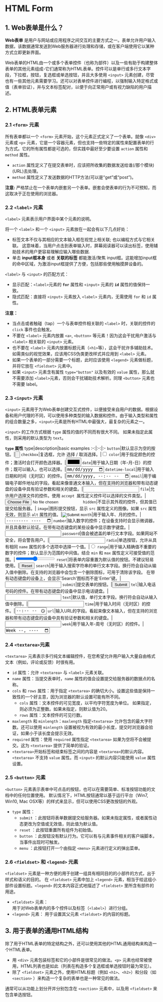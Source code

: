 # HTML Form

## 1. Web表单是什么？
**Web表单** 是用户与网站或应用程序之间交互的主要方式之一。表单允许用户输入数据，该数据通常发送到Web服务器进行处理和存储，或在客户端使用它以某种方式立即更新界面。

Web表单的HTML由一个或多个表单控件（也称为部件）以及一些有助于构建整体表单的其他元素组成-它们通常称为HTML表单。控件可以是单行或多行文本字段，下拉框，按钮，复选框或单选按钮，并且大多使用 `<input>` 元素创建，尽管也有一些其他元素需要学习。还可以对表单控件进行编程，以强制输入特定格式或值（表单验证），并与文本标签配对，以便于向正常用户或有视力缺陷的用户描述。

## 2. HTML表单元素
### 2.1 `<form>` 元素
所有表单都以一个 `<form>` 元素开始，这个元素正式定义了一个表单。就像 `<div>` 元素或 `<p>` 元素，它是一个容器元素，但也支持一些特定的属性来配置表单的行为方式。它的所有属性都是可选的，但实践中最好至少要设置 `action` 属性和 `method` 属性。
- `action` 属性定义了在提交表单时，应该把所收集的数据发送给谁(/那个模块)(URL)去处理。
- `method` 属性定义了发送数据的HTTP方法(可以是“get”或“post”)。

**注意:** 严格禁止在一个表单内嵌套另一个表单。嵌套会使表单的行为不可预知，而这取决于正在使用的浏览器。

### 2.2 `<label>` 元素
`<label>` 元素表示用户界面中某个元素的说明。

将一个 `<label>` 和一个 `<input>` 元素放在一起会有以下几点好处：
- 标签文本不仅与其相应的文本输入框在视觉上相关联; 也以编程方式与它相关联。 这意味着，当用户点击到表单输入时，屏幕阅读器可以读出标签，使用辅助技术的用户更容易理解应输入哪些数据.
- 单击 **input框本身** 或者 **关联的标签** 都能激活/聚焦 input框。这能增加input框的命中区域，为激活input框提供了方便，包括那些使用触摸屏设备的。

`<label>` 与 `<input>` 的匹配方式：
- 显示匹配：`<label>`元素的 **`for`** 属性和 `<input>` 元素的 **`id`** 属性的值保持一致。
- 隐式匹配：直接将 `<input>` 元素放入 `<label>` 元素内，无需使用 `for` 和 `id` 属性。

**注意：**  
+ 当点击或者触碰（tap）一个与表单控件相关联的 `<label>` 时，关联的控件的 `click` 事件也会触发。
+ 不要在 `<label>` 元素内放置 `<a>`, `<button>` 等元素！因为这会干扰用户激活与 `<label>` 相关联的 `<input>` 元素。
+ 也不要在 `<label>` 元素内放置标题元素（`<h1>`等），这会干扰许多辅助技术。如需类似的视觉效果，应该用CSS伪类更改样式并应用到 `<label>` 元素。
+ 如果一个表单的一部分需要一个标题，此时应该使用 `<legend>` 元素做标题，并将它放在 `<fieldset>` 元素中。
+ 如果 `<input>` 元素含有属性 `type="button"` 以及有效的 `value` 属性，那么就不需要添加 `<label>`元素，否则会干扰辅助技术解析。同理 `<button>` 元素也不需要 label。

### 2.3 `<input>` 元素
`<input>` 元素用于为Web表单创建交互式控件，以便接受来自用户的数据。根据设备和用户代理的不同，可以使用多种类型的输入数据和控件。由于输入类型和属性的组合数量之多，`<input>`元素是所有HTML中最强大，最复杂的元素之一。

`<input>` 的工作方式根据 `type` 属性的值的不同而有很大不同。 如果未指定此属性，则采用的默认类型为 `text`。

**`type` 属性**
type|description|basic examples
:-:|:-:|:-
`button`|默认显示为空的按钮。|<input type="button">
`checkbox`|复选框，允许 选择 / 取消选择。|<input type="checkbox">
`color`|用于指定颜色的控件；激活时会打开颜色选择器。|<input type="color">
`date`|用于输入日期（年-月-日）的控件；既可以输入，也可以选择。|<input type="date">
`datetime-local`|用于输入日期和时间（无时区）的控件。|<input type="datetime-local">
`email`|用于编辑电子邮件地址的字段。看起来像普通文本输入，但在支持的浏览器和带有动态键盘的设备中具有验证参数和相关的键盘。|<input type="email">
`file`|允许用户选择文件的控件。使用 `accept `属性定义控件可以选择的文件类型。|<input type="file">
`hidden`|不显示其外观的控件，但其值已提交给服务器。|<input type="hidden">
`image`|图形提交按钮，显示 `src` 属性定义的图像。如果 `src` 属性无效，则显示 `alt` 属性的值。|<input type="image">
`month`|用于输入年、月的控件。|<input type="month">
`number`|输入数字的控件；在设备支持时会显示微调器，并且具备默认验证。在带有动态键盘的某些设备中显示数字键盘。|<input type="number">
`password`|值会被遮盖的单行文本字段。如果网站不安全，将会警告用户。|<input type="password">
`radio`|单选按钮，允许从具有相同 `name` 属性的多个选项中选择一个值。|<input type="radio">
`range`|用于输入精确值不重要的数字的控件；默认显示为范围的中间值。结合 `min` 和 `max` 属性定义可接受值的范围。|<input type="range">
`reset`|将表单内容重置为默认值的按钮。不建议轻易使用。|<input type="reset">
`search`|用于输入搜索字符串的单行文本字段。换行符会自动从输入值中删除。在支持的浏览器中会包含一个删除图标，可用于清除该字段。 在带有动态键盘的设备上，会显示'Search'图标而不是'Enter'键。|<input type="search">
`submit`|提交表单的按钮。|<input type="submit">
`tel`|输入电话号码的控件。在带有动态键盘的设备中显示电话键盘。|<input type="tel">
`text`|默认值，单行文本字段。换行符会自动从输入值中删除。|<input type="text">
`time`|用于输入时间（无时区）的控件。|<input type="time">
`url`|输入URL的字段。看起来像文本输入，但在支持的浏览器和带有动态键盘的设备中具有验证参数和相关的键盘。|<input type="url">
`week`|用于输入年-周号（无时区）的控件。|<input type="week">


### 2.4 `<textarea>`元素
`<textarea>` 元素表示多行纯文本编辑控件，在您希望允许用户输入大量自由格式文本（例如，评论或反馈）时很有用。

+ `id` 属性：允许 `<textarea>` 与 `<label>` 元素关联。
+ `name` 属性：当提交表单时，`name` 属性的值会设置提交给服务器的数据点的名称。
+ `cols` 和 `rows` 属性：用于指定 `<textarea>` 的确切大小。设置这些值是保持一致性的一个好主意，因为浏览器的默认设置可能有所不同。
  - `cols` 属性：文本控件的可见宽度，以平均字符宽度为单位。 如果指定，则必须为正整数。如果未指定，则默认值为20。
  - `rows` 属性：文本控件的可见行数。
+ `maxlength` 和 `minlength`：`maxlength` 指定`<textarea>` 允许包含的最大字符数。还可以使用 `minlength` 设置被视为有效的最小长度，提交时浏览器会验证，如果小于该长度会提示无效。
+ `required` 属性：使用 `required` 属性指定 `<textarea>` 如果为空将不会被提交。这为 `<textarea>` 提供了简单的验证。
+ `<textarea>`开始标签和结束标签之间的内容是 `<textarea>`的默认内容。`<textarea>` 不支持 `value` 属性。而 `<input>` 的默认内容只能使用 `value` 属性设置。

### 2.5 `<button>` 元素
`<button>` 元素表示表单中可点击的按钮，也可以在需要简单、标准按钮功能的文档中的任何位置使用。 默认情况下，HTML按钮通常以基于运行平台（Win7, Win10, Mac OSX等）的样式来显示，但可以使用CSS更改按钮的外观。

+ `type` 属性：
  - `submit` ：此按钮将表单数据提交给服务器。如果未指定属性，或者属性动态更改为空值或无效值，则此值为默认值。
  - `reset` ：此按钮重置所有组件为初始值。
  - `button` ：此按钮没有默认行为。它可以有与元素事件相关的客户端脚本，当事件出现时可触发。
  - `menu` ：此按钮打开一个由指定 `<menu>` 元素进行定义的弹出菜单。

### 2.6 `<fieldset>` 和 `<legend>` 元素
`<fieldset>` 元素是一种方便的用于创建一组具有相同目的的小部件的方式，出于样式和语义的目的。 在 `<fieldset>` 元素中加上 `<legend>` 元素，相当于给这组小部件设置标题。`<legend>` 的文本内容正式地描述了 `<fieldset>` 里所含有部件的用途。

+ `<fieldset>` 元素：  
用于对Web表单内的多个控件以及标签（`<label>`）进行分组。
+ `<legend>` 元素：
用于设置其父元素 `<fieldset>` 的内容的标题。

## 3. 用于表单的通用HTML结构
除了用于HTML表单的特定结构之外，还可以使用其他的HTML通用结构来构造一个HTML表单。

+ 用 `<div>` 元素包装标签和它的小部件是很常见的做法。`<p>` 元素也经常被使用，HTML列表也是如此（列表在构造多个复选框或单选按钮时最为常见）。
+ 除了 `<fieldset>` 元素之外，使用HTML标题（例如 `<h1>`、`<h2>`）和分段（如 `<section>` ）来构造一个复杂的表单也是一种常见的做法。

通常可以从功能上划分开并分别包含在 `<section>` 元素中，以及用 `<fieldset>` 来包含单选按钮。